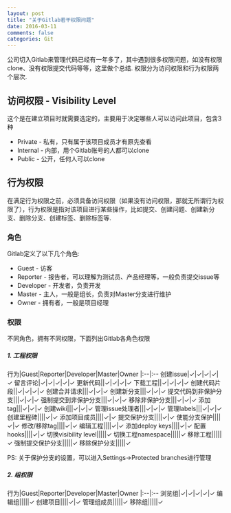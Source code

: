 ```yaml
---
layout: post
title: "关于Gitlab若干权限问题"
date: 2016-03-11
comments: false
categories: Git
---
```


公司切入Gitlab来管理代码已经有一年多了，其中遇到很多权限问题，如没有权限clone、没有权限提交代码等等，这里做个总结. 权限分为访问权限和行为权限两个层次.


## 访问权限 - Visibility Level
这个是在建立项目时就需要选定的，主要用于决定哪些人可以访问此项目，包含3种

* Private - 私有，只有属于该项目成员才有原先查看
* Internal - 内部，用个Gitlab账号的人都可以clone
* Public - 公开，任何人可以clone

## 行为权限
在满足行为权限之前，必须具备访问权限（如果没有访问权限，那就无所谓行为权限了），行为权限是指对该项目进行某些操作，比如提交、创建问题、创建新分支、删除分支、创建标签、删除标签等.

### 角色
Gitlab定义了以下几个角色:

* Guest - 访客
* Reporter - 报告者，可以理解为测试员、产品经理等，一般负责提交issue等
* Developer - 开发者，负责开发
* Master - 主人，一般是组长，负责对Master分支进行维护
* Owner - 拥有者，一般是项目经理

### 权限
不同角色，拥有不同权限，下面列出Gitlab各角色权限

#####  1. 工程权限

行为|Guest|Reporter|Developer|Master|Owner
|:--|:--
创建issue|✓|✓|✓|✓|✓
留言评论|✓|✓|✓|✓|✓
更新代码||✓|✓|✓|✓
下载工程||✓|✓|✓|✓
创建代码片段||✓|✓|✓|✓
创建合并请求|||✓|✓|✓
创建新分支|||✓|✓|✓
提交代码到非保护分支|||✓|✓|✓
强制提交到非保护分支|||✓|✓|✓
移除非保护分支|||✓|✓|✓
添加tag|||✓|✓|✓
创建wiki|||✓|✓|✓
管理issue处理者|||✓|✓|✓
管理labels|||✓|✓|✓
创建里程碑||||✓|✓
添加项目成员||||✓|✓
提交保护分支||||✓|✓
使能分支保护||||✓|✓
修改/移除tag||||✓|✓
编辑工程||||✓|✓
添加deploy keys||||✓|✓
配置hooks||||✓|✓
切换visibility level|||||✓
切换工程namespace|||||✓
移除工程|||||✓
强制提交保护分支|||||✓
移除保护分支|||||✓

PS: 关于保护分支的设置，可以进入Settings->Protected branches进行管理

##### 2. 组权限

行为|Guest|Reporter|Developer|Master|Owner
|:--|:--
浏览组|✓|✓|✓|✓|✓
编辑组|||||✓
创建项目||||✓|✓
管理组成员|||||✓
移除组|||||✓